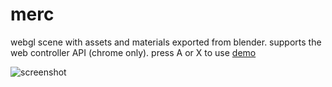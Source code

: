 # merc

webgl scene with assets and materials exported from blender. supports the web controller API (chrome only). press A or X to use [demo](http://sinclairzx81.github.io/merc/)

![screenshot](http://sinclairzx81.github.io/merc/bin/merc.png)
